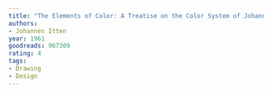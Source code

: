 ```yaml
---
title: "The Elements of Color: A Treatise on the Color System of Johannes Itten Based on His Book the Art of Color"
authors:
- Johannes Itten
year: 1961
goodreads: 967309
rating: 4
tags:
- Drawing
- Design
---
```

